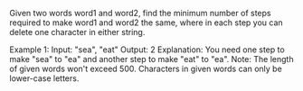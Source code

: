 Given two words word1 and word2, find the minimum number of steps required to make word1 and word2 the same, where in each step you can delete one character in either string.

Example 1:
Input: "sea", "eat"
Output: 2
Explanation: You need one step to make "sea" to "ea" and another step to make "eat" to "ea".
Note:
The length of given words won't exceed 500.
Characters in given words can only be lower-case letters.
